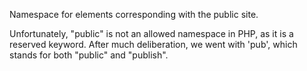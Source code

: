 Namespace for elements corresponding with the public site.

Unfortunately, "public" is not an allowed namespace in PHP, as it is a
reserved keyword. After much deliberation, we went with 'pub', which
stands for both "public" and "publish".
